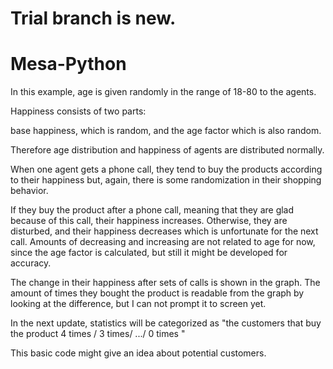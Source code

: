 # Trial branch is new. 










# Mesa-Python
In this example, age is given randomly in the range of 18-80 to the agents. 

Happiness consists of two parts:

base happiness, which is random, and the age factor which is also random.

Therefore age distribution and happiness of agents are distributed normally.

When one agent gets a phone call, they tend to buy the products according to their happiness but, again, there is some randomization in their shopping behavior.

If they buy the product after a phone call, meaning that they are glad because of this call, their happiness increases. Otherwise, they are disturbed, and their happiness decreases which is unfortunate for the next call. 
Amounts of decreasing and increasing are not related to age for now, since the age factor is calculated, but still it might be developed for accuracy.

The change in their happiness after sets of calls is shown in the graph. The amount of times they bought the product is readable from the graph by looking at the difference, but I can not prompt it to screen yet. 

In the next update, statistics will be categorized as "the customers that buy the product 4 times / 3 times/ .../ 0 times "

This basic code might give an idea about potential customers. 
